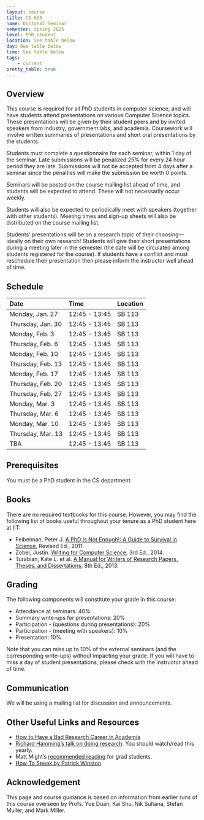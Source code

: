 ```yaml
---
layout: course
title: CS 695
name: Doctoral Seminar
semester: Spring 2025
level: PhD student
location: See table below
day: See table below 
time: See table below
tags:
    - current
pretty_table: true
---
```


## Overview

This course is required for all PhD students in computer science, and will have students attend presentations on various Computer Science topics. These presentations will be given by their student peers and by invited speakers from industry, government labs, and academia. Coursework will involve written summaries of presentations and short oral presentations by the students.

Students must complete a questionnaire for each seminar, within 1 day of the seminar. Late submissions will be penalized 25% for every 24 hour period they are late. Submissions will not be accepted from 4 days after a seminar since the penalties will make the submission be worth 0 points.

Seminars will be posted on the course mailing list ahead of time, and students will be expected to attend. These will not necessarily occur weekly.

Students will also be expected to periodically meet with speakers (together with other students). Meeting times and sign-up sheets will also be distributed on the course mailing list.

Students’ presentations will be on a research topic of their choosing—ideally on their own research! Students will give their short presentations during a meeting later in the semester (the date will be circulated among students registered for the course). If students have a conflict and must reschedule their presentation then please inform the instructor well ahead of time.

## Schedule

| Date              | Time          | Location | 
|:------------------|:--------------|:---------|
| Monday, Jan. 27   | 12:45 - 13:45 | SB 113   |
| Thursday, Jan. 30 | 12:45 - 13:45 | SB 113   |
| Monday, Feb. 3    | 12:45 - 13:45 | SB 113   |
| Thursday, Feb. 6  | 12:45 - 13:45 | SB 113   |
| Monday, Feb. 10   | 12:45 - 13:45 | SB 113   |
| Thursday, Feb. 13 | 12:45 - 13:45 | SB 113   |
| Monday, Feb. 17   | 12:45 - 13:45 | SB 113   |
| Thursday, Feb. 20 | 12:45 - 13:45 | SB 113   |
| Thursday, Feb. 27 | 12:45 - 13:45 | SB 113   |
| Monday, Mar. 3    | 12:45 - 13:45 | SB 113   |
| Thursday, Mar. 6  | 12:45 - 13:45 | SB 113   |
| Monday, Mar. 10   | 12:45 - 13:45 | SB 113   |
| Thursday, Mar. 13 | 12:45 - 13:45 | SB 113   |
| TBA               | 12:45 - 13:45 | SB 113   |




## Prerequisites
You must be a PhD student in the CS department.

## Books
There are no required textbooks for this course. However, you may find the following list of books useful throughout your tenure as a PhD student here at IIT:

* Feibelman, Peter J. [A PhD Is Not Enough!: A Guide to Survival in Science](http://a.co/5ZEO5e2), Revised Ed., 2011.
* Zobel, Justin. [Writing for Computer Science](http://a.co/6mhMpB0), 3rd Ed., 2014.
* Turabian, Kate L. et al. [A Manual for Writers of Research Papers, Theses, and Dissertations](http://a.co/fBDTvPZ), 8th Ed., 2013.

## Grading
The following components will constitute your grade in this course:

* Attendance at seminars: 40%
* Summary write-ups for presentations: 20%
* Participation - (questions during presentations): 20%
* Participation - (meeting with speakers): 10%
* Presentation: 10%

Note that you can miss up to 10% of the external seminars (and the corresponding write-ups) without impacting your grade. If you will have to miss a day of student presentations, please check with the instructor ahead of time.

## Communication
We will be using a mailing list for discussion and announcements.

## Other Useful Links and Resources
* [How to Have a Bad Research Career in Academia](http://www.cs.berkeley.edu/~pattrsn/talks/research.pdf)
* [Richard Hamming’s talk on doing research](https://www.youtube.com/watch?v=a1zDuOPkMSw). You should watch/read this yearly.
* Matt Might’s [recommended reading](http://matt.might.net/articles/books-papers-materials-for-graduate-students/) for grad students.
* [How To Speak by Patrick Winston](https://www.youtube.com/watch?v=Unzc731iCUY)

## Acknowledgement
This page and course guidance is based on information from earlier runs of this course overseen by Profs. Yue Duan, Kai Shu, Nik Sultana, Stefan Muller, and Mark Miller.